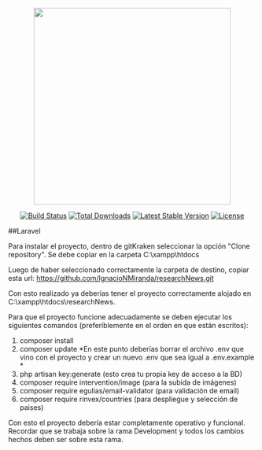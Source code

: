 <p align="center"><img src="https://res.cloudinary.com/dtfbvvkyp/image/upload/v1566331377/laravel-logolockup-cmyk-red.svg" width="400"></p>

<p align="center">
<a href="https://travis-ci.org/laravel/framework"><img src="https://travis-ci.org/laravel/framework.svg" alt="Build Status"></a>
<a href="https://packagist.org/packages/laravel/framework"><img src="https://poser.pugx.org/laravel/framework/d/total.svg" alt="Total Downloads"></a>
<a href="https://packagist.org/packages/laravel/framework"><img src="https://poser.pugx.org/laravel/framework/v/stable.svg" alt="Latest Stable Version"></a>
<a href="https://packagist.org/packages/laravel/framework"><img src="https://poser.pugx.org/laravel/framework/license.svg" alt="License"></a>
</p>

##Laravel

Para instalar el proyecto, dentro de gitKraken seleccionar la opción "Clone repository". Se debe copiar en la carpeta C:\xampp\htdocs 

Luego de haber seleccionado correctamente la carpeta de destino, copiar esta url: https://github.com/IgnacioNMiranda/researchNews.git

Con esto realizado ya deberías tener el proyecto correctamente alojado en C:\xampp\htdocs\researchNews.

Para que el proyecto funcione adecuadamente se deben ejecutar los siguientes comandos (preferiblemente en el orden en que están escritos):
1) composer install
2) composer update
*En este punto deberías borrar el archivo .env que vino con el proyecto y crear un nuevo .env que sea igual a .env.example * 
3) php artisan key:generate (esto crea tu propia key de acceso a la BD)
4) composer require intervention/image (para la subida de imágenes)
5) composer require egulias/email-validator (para validación de email)
6) composer require rinvex/countries (para despliegue y selección de paises)

Con esto el proyecto debería estar completamente operativo y funcional.
Recordar que se trabaja sobre la rama Development y todos los cambios hechos deben ser sobre esta rama.
